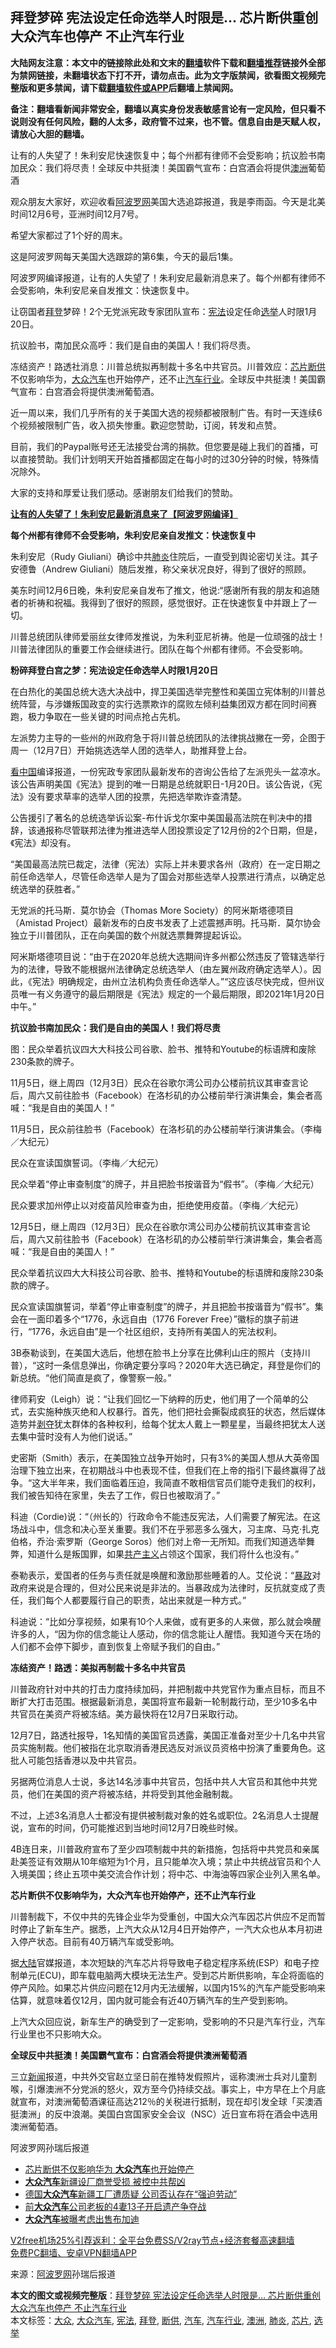  <h2>拜登梦碎 宪法设定任命选举人时限是... 芯片断供重创 大众汽车也停产 不止汽车行业</h2> <p class="notice"><b>大陆网友注意：本文中的链接除此处和文末的<a href="https://github.com/bannedbook/fanqiang" >翻墙</a>软件下载和<a href="https://github.com/killgcd/justmysocks/blob/master/README.md">翻墙推荐</a>链接外全部为禁网链接，未翻墙状态下打不开，请勿点击。此为文字版禁闻，欲看图文视频完整版和更多禁闻，请下载<a href="https://github.com/bannedbook/fanqiang">翻墙软件或APP</a>后翻墙上禁闻网。</p><p>备注：翻墙看新闻非常安全，翻墙以真实身份发表敏感言论有一定风险，但只看不说则没有任何风险，翻的人太多，政府管不过来，也不管。信息自由是天赋人权，请放心大胆的翻墙。</b></p>  <div class="entry"> <p id="summary">让有的人失望了！朱利安尼快速恢复中；每个州都有律师不会受影响；抗议脸书南加民众：我们将尽责！全球反中共挺澳！美国霸气宣布：白宫酒会将提供<a href="https://www.bannedbook.org/bnews/tag/%e6%be%b3%e6%b4%b2/" class="st_tag internal_tag" rel="tag" title="标签 澳洲 下的日志">澳洲</a>葡萄酒</p> <p>观众朋友大家好，欢迎收看<span class='wp_keywordlink_affiliate'><a href="https://www.aboluowang.com/" title="阿波罗网" target="_blank">阿波罗网</a></span>美国大选追踪报道，我是李雨函。今天是北美时间12月6号，亚洲时间12月7号。</p> <p>希望大家都过了1个好的周末。</p> <p>这是阿波罗网每天美国大选跟踪的第6集，今天的最后1集。</p> <p>阿波罗网编译报道，让有的人失望了！朱利安尼最新消息来了。每个州都有律师不会受影响，朱利安尼亲自发推文：快速恢复中。</p> <p>让窃国者<a href="https://www.bannedbook.org/bnews/tag/%e6%8b%9c%e7%99%bb/" class="st_tag internal_tag" rel="tag" title="标签 拜登 下的日志">拜登</a>梦碎！2个无党派宪政专家团队宣布：<a href="https://www.bannedbook.org/bnews/tag/%e5%ae%aa%e6%b3%95/" class="st_tag internal_tag" rel="tag" title="标签 宪法 下的日志">宪法</a>设定任命<a href="https://www.bannedbook.org/bnews/tag/%e9%80%89%e4%b8%be/" class="st_tag internal_tag" rel="tag" title="标签 选举 下的日志">选举</a>人时限1月20日。</p> <p>抗议脸书，南加民众高呼：我们是自由的美国人！我们将尽责。</p> <p>冻结资产！路透社消息：川普总统拟再制裁十多名中共官员。川普效应：<a href="https://www.bannedbook.org/bnews/tag/%E8%8A%AF%E7%89%87/" class="st_tag internal_tag" rel="tag" title="标签 芯片 下的日志">芯片</a><a href="https://www.bannedbook.org/bnews/tag/%E6%96%AD%E4%BE%9B/" class="st_tag internal_tag" rel="tag" title="标签 断供 下的日志">断供</a>不仅影响华为，<a href="https://www.bannedbook.org/bnews/tag/%e5%a4%a7%e4%bc%97/" class="st_tag internal_tag" rel="tag" title="标签 大众 下的日志">大众</a><a href="https://www.bannedbook.org/bnews/tag/%e6%b1%bd%e8%bd%a6/" class="st_tag internal_tag" rel="tag" title="标签 汽车 下的日志">汽车</a>也开始停产，还不止<a href="https://www.bannedbook.org/bnews/tag/%E6%B1%BD%E8%BD%A6%E8%A1%8C%E4%B8%9A/" class="st_tag internal_tag" rel="tag" title="标签 汽车行业 下的日志">汽车行业</a>。全球反中共挺澳！美国霸气宣布：白宫酒会将提供澳洲葡萄酒。</p> <p>近一周以来，我们几乎所有的关于美国大选的视频都被限制广告。有时一天连续6个视频被限制广告，收入损失惨重。歡迎您赞助，订阅，转发和点赞。</p> <p>目前，我们的Paypal账号还无法接受台湾的捐款。但您要是碰上我们的首播，可以直接赞助。我们计划明天开始首播都固定在每小时的过30分钟的时候，特殊情况除外。</p> <p>大家的支持和厚爱让我们感动。感谢朋友们给我们的赞助。</p> <p><a href="https://www.aboluowang.com/2020/1207/1531375.html"><strong>让有的人失望了！朱利安尼最新消息来了【阿波罗网编译】</strong></a></p> <p><strong>每个州都有律师不会受影响，朱利安尼亲自发推文：快速恢复中</strong></p>  <p>朱利安尼（Rudy Giuliani）确诊中共<a href="https://www.bannedbook.org/bnews/tag/%e8%82%ba%e7%82%8e/" class="st_tag internal_tag" rel="tag" title="标签 肺炎 下的日志">肺炎</a>住院后，一直受到舆论密切关注。其子安德鲁（Andrew Giuliani）随后发推，称父亲状况良好，得到了很好的照顾。</p> <p>美东时间12月6日晚，朱利安尼亲自发布了推文，他说:“感谢所有我的朋友和追随者的祈祷和祝福。我得到了很好的照顾，感觉很好。正在快速恢复中并跟上了一切。</p> <p>川普总统团队律师爱丽丝女律师发推说，为朱利亚尼祈祷。他是一位顽强的战士！川普法律团队的重要工作会继续进行。团队在每个州都有律师。不会受影响。</p> <p><strong>粉碎拜登白宫之梦：宪法设定任命选举人时限1月20日</strong></p> <p>在白热化的美国总统大选大决战中，捍卫美国选举完整性和美国立宪体制的川普总统阵营，与涉嫌叛国政变的实行选票欺诈的腐败左倾利益集团双方都在同时间赛跑，极力争取在一些关键的时间点抢占先机。</p> <p>左派势力主导的一些州的州政府急于将川普总统团队的法律挑战撇在一旁，企图于周一（12月7日）开始挑选选举人团的选举人，助推拜登上台。</p> <p><span class='wp_keywordlink_affiliate'><a href="https://www.secretchina.com/" title="看中国" target="_blank">看中国</a></span>编译报道，一份宪政专家团队最新发布的咨询公告给了左派兜头一盆凉水。该公告声明美国《宪法》提到的唯一日期是总统就职日-1月20日。该公告说，《宪法》没有要求草率的选举人团的投票，先把选举欺诈查清楚。</p> <p>公告援引了著名的总统选举诉讼案-布什诉戈尔案中美国最高法院在判决中的措辞，该通报称尽管联邦法律为推进选举人团投票设定了12月份的2个日期，但是，《宪法》却没有。</p> <p>“美国最高法院已裁定，法律（宪法）实际上并未要求各州（政府）在一定日期之前任命选举人，尽管任命选举人是为了国会对那些选举人投票进行清点，以确定总统选举的获胜者。”</p> <p>无党派的托马斯．莫尔协会（Thomas More Society）的阿米斯塔德项目（Amistad Project）最新发布的白皮书发表了上述震撼声明。托马斯．莫尔协会独立于川普团队，正在向美国的数个州就选票舞弊提起诉讼。</p> <p>阿米斯塔德项目说：“由于在2020年总统大选期间许多州都公然违反了管辖选举行为的法律，导致不能根据州法律确定总统选举人（由左翼州政府确定选举人）。因此，《宪法》明确规定，由州立法机构负责任命选举人。”“这应该尽快完成，但州议员唯一有义务遵守的最后期限是《宪法》规定的一个最后期限，即2021年1月20日中午。”</p> <p><strong>抗议脸书南加民众：我们是自由的美国人！我们将尽责</strong></p> <p>图：民众举着抗议四大大科技公司谷歌、脸书、推特和Youtube的标语牌和废除230条款的牌子。</p>  <p>11月5日，继上周四（12月3日）民众在谷歌尔湾公司办公楼前抗议其审查言论后，周六又前往脸书（Facebook）在洛杉矶的办公楼前举行演讲集会，集会者高喊：“我是自由的美国人！”</p> <p>11月5日，民众前往脸书（Facebook）在洛杉矶的办公楼前举行演讲集会。（李梅／大纪元）</p> <p>民众在宣读国旗誓词。（李梅／大纪元）</p> <p>民众举着“停止审查制度”的牌子，并且把脸书按谐音为“假书”。（李梅／大纪元）</p> <p>民众要求加州停止以对疫苗风险审查为由，拒绝使用疫苗。（李梅／大纪元）</p> <p>12月5日，继上周四（12月3日）民众在谷歌尔湾公司办公楼前抗议其审查言论后，周六又前往脸书（Facebook）在洛杉矶的办公楼前举行演讲集会，集会者高喊：“我是自由的美国人！”</p> <p>民众举着抗议四大大科技公司谷歌、脸书、推特和Youtube的标语牌和废除230条款的牌子。</p> <p>民众宣读国旗誓词，举着“停止审查制度”的牌子，并且把脸书按谐音为“假书”。集会在一面印着多个“1776，永远自由（1776 Forever Free）”徽标的旗子前进行，“1776，永远自由”是一个社区组织，支持所有美国人的宪法权利。</p> <p>3B泰勒谈到，在美国大选后，他想在脸书上分享在比佛利山庄的照片（支持川普），“这时一条信息弹出，你确定要分享吗？2020年大选已确定，拜登是你们的新总统。“他们简直是疯了，像警察一般。”</p> <p>律师莉安（Leigh）说：“让我们回忆一下纳粹的历史，他们用了一个简单的公式，去实施种族灭绝和人权暴行。首先，他们把社会撕裂成疯狂的状态，然后媒体造势并<span class='wp_keywordlink'><a href="https://www.bannedbook.org/forum2/topic21.html" title="《剥夺》 黄建民 著" target="_blank">剥夺</a></span>犹太群体的各种权利，给每个犹太人戴上一颗星星，当最终把犹太人送去集中营时没有人为他们说话。”</p> <p>史密斯（Smith）表示，在美国独立战争开始时，只有3%的美国人想从大英帝国治理下独立出来，在初期战斗中也表现不佳，但我们在上帝的指引下最终赢得了战争。“这大半年来，我们面临着压迫，我简直不敢相信官员们能夺走我们的权利，我们被告知待在家里，失去了工作，假日也被取消了。”</p> <p>科迪（Cordie)说：“（州长的）行政命令不能违反宪法，人们需要了解宪法。在这场战斗中，信念和决心至关重要。我们不在乎邪恶多么强大，习主席、马克·扎克伯格，乔治·索罗斯（George Soros）他们对上帝一无所知。而我们知道选举舞弊，知道什么是叛国罪，如果<span class='wp_keywordlink'><a href="https://www.bannedbook.org/forum2/topic6177.html" title="《共产主义的终极目的》" target="_blank">共产主义</a></span>占领这个国家，我们将什么也没有。”</p> <p>泰勒表示，爱国者的任务与责任就是唤醒和激励那些睡着的人。艾伦说：“<span class='wp_keywordlink'><a href="https://www.bannedbook.org/forum11/topic276.html" title="禁片：评中国共产党的暴政" target="_blank">暴政</a></span>对政府来说是合理的，但对公民来说是非法的。当暴政成为法律时，反抗就变成了责任，我们每个人都要履行自己的职责，站出来就是一种方式。”</p>  <p>科迪说：“比如分享视频，如果有10个人来做，或有更多的人来做，那么就会唤醒许多的人，“因为你的信念能让人感动，你的信念能让人醒悟。我知道今天在场的人们都不会停下脚步，直到恢复上帝赋予我们的自由。”</p> <p><strong>冻结资产！路透：美拟再制裁十多名中共官员</strong></p> <p>川普政府针对中共的打击力度持续加码，并把制裁中共党官作为重点目标，而且不断扩大打击范围。根据最新消息，美国将宣布最新一轮制裁行动，至少10多名中共官员在美资产将被冻结。美方最快将在12月7日采取行动。</p> <p>12月7日，路透社报导，1名知情的美国官员透露，美国正准备对至少十几名中共官员实施制裁。他们被指在北京取消香港民选反对派议员资格中扮演了重要角色。这批人可能包括香港以及中共官员。</p> <p>另据两位消息人士说，多达14名涉事中共官员，包括中共人大官员和其他中共党员，他们在美国的资产将被冻结，并将受到其他金融制裁。</p> <p>不过，上述3名消息人士都没有提供被制裁对象的姓名或职位。2名消息人士提醒说，宣布的时间，仍可能推迟到当地时间12月7日晚些时候。</p> <p>4B连日来，川普政府宣布了至少四项制裁中共的新措施，包括将中共党员和亲属赴美签证有效期从10年缩短为1个月，且只能单次入境；禁止中共统战官员和个人入境美国；终止五项中美交流合作计划；将中芯、中海油等四家企业列入黑名单。</p> <p><strong>芯片断供不仅影响华为，大众汽车也开始停产，还不止汽车行业</strong></p> <p>川普制裁下，不仅中共的先锋企业华为受重创，中国大众汽车因芯片供应不足而暂时停止了新车生产。据悉，上汽大众从12月4日开始停产，一汽大众也从本月初进入停产状态。目前有40万辆汽车或受影响。</p> <p>据<span class='wp_keywordlink_affiliate'><a href="https://www.bannedbook.org/" title="大陆" target="_blank">大陆</a></span>官媒报道，本次短缺的汽车芯片将导致电子稳定程序系统(ESP）和电子控制单元(ECU)，即车载电脑两大模块无法生产。受到芯片断供影响，车企将面临的停产风险。如果芯片供应问题在12月内无法缓解，以国内15%的汽车产能受影响来估算，就意味着仅12月，国内就可能会有近40万辆汽车的生产受到影响。</p> <p>上汽大众回应说，新车生产的确受到了一定影响，受影响的不只是汽车行业，汽车行业里也不只影响大众。</p> <p><strong>全球反中共挺澳！美国霸气宣布：白宫酒会将提供澳洲葡萄酒</strong></p> <p>三立<span class='wp_keywordlink_affiliate'><a href="https://www.bannedbook.org/" title="新闻">新闻</a></span>报道，中共外交官赵立坚日前在推特发假照片，谣称澳洲士兵对儿童割喉，引爆澳洲不分党派的怒火，双方至今仍持续交战。事实上，中方早在上个月底就宣布，对澳洲葡萄酒课征高达212％的关税进行抵制，现在却引发全球「买澳酒挺澳洲」的反中浪潮。美国白宫国家安全会议（NSC）近日宣布将在酒会中选用澳洲葡萄酒。</p>  <p>阿波罗网孙瑞后报道</p> <ul class='op-related-articles' title='相关阅读'> <li><a href='https://www.bannedbook.org/bnews/finance/20201207/1443276.html' target='_blank'>芯片断供不仅影响华为 <b>大众汽车</b>也开始停产</a></li> <li><a href='https://www.bannedbook.org/bnews/cnnews/20201124/1436320.html' target='_blank'><b>大众汽车</b>新疆设厂商誉受损 被控中共帮凶</a></li> <li><a href='https://www.bannedbook.org/bnews/baitai/20201116/1431889.html' target='_blank'>德国<b>大众汽车</b>新疆工厂遭质疑 公司否认存在“强迫劳动”</a></li> <li><a href='https://www.bannedbook.org/bnews/baitai/20200921/1400274.html' target='_blank'>前<b>大众汽车</b>公司老板的4妻13子开启遗产争夺战</a></li> <li><a href='https://www.bannedbook.org/bnews/baitai/20200920/1399803.html' target='_blank'><b>大众汽车</b>被曝考虑出售布加迪</a></li> </ul> <p class="texttj"> <a href="https://www.bannedbook.org/forum23/topic22702.html" target="_blank">V2free机场25%引荐返利：全平台免费SS/V2ray节点+经济套餐高速翻墙</a><br/> <a href="https://github.com/bannedbook/fanqiang/wiki/%E7%A6%81%E9%97%BB%E7%BD%91%E5%AE%89%E5%8D%93%E7%BF%BB%E5%A2%99%E6%96%B0%E9%97%BBAPP" target="_blank">免费PC翻墙、安卓VPN翻墙APP</a></p><p> 来源：<a href="https://www.aboluowang.com/2020/1208/1531590.html" target="_blank">阿波罗网</a>孙瑞后报道 </p><a name='sharetosocial'></a>       <div><b>本文的图文或视频完整版</b>：<a href='https://www.bannedbook.org/bnews/topimagenews/20201208/1443820.html'>拜登梦碎 宪法设定任命选举人时限是&#8230; 芯片断供重创 大众汽车也停产 不止汽车行业</a></div>  </div><!--END ENTRY--> <div class="postfooter"> <div>本文标签：<a href="https://www.bannedbook.org/bnews/tag/%e5%a4%a7%e4%bc%97/" rel="tag">大众</a>, <a href="https://www.bannedbook.org/bnews/tag/%e5%a4%a7%e4%bc%97%e6%b1%bd%e8%bd%a6/" rel="tag">大众汽车</a>, <a href="https://www.bannedbook.org/bnews/tag/%e5%ae%aa%e6%b3%95/" rel="tag">宪法</a>, <a href="https://www.bannedbook.org/bnews/tag/%e6%8b%9c%e7%99%bb/" rel="tag">拜登</a>, <a href="https://www.bannedbook.org/bnews/tag/%E6%96%AD%E4%BE%9B/" rel="tag">断供</a>, <a href="https://www.bannedbook.org/bnews/tag/%e6%b1%bd%e8%bd%a6/" rel="tag">汽车</a>, <a href="https://www.bannedbook.org/bnews/tag/%E6%B1%BD%E8%BD%A6%E8%A1%8C%E4%B8%9A/" rel="tag">汽车行业</a>, <a href="https://www.bannedbook.org/bnews/tag/%e6%be%b3%e6%b4%b2/" rel="tag">澳洲</a>, <a href="https://www.bannedbook.org/bnews/tag/%e8%82%ba%e7%82%8e/" rel="tag">肺炎</a>, <a href="https://www.bannedbook.org/bnews/tag/%E8%8A%AF%E7%89%87/" rel="tag">芯片</a>, <a href="https://www.bannedbook.org/bnews/tag/%e9%80%89%e4%b8%be/" rel="tag">选举</a></div>  </div><!--END POSTFOOTER--> 